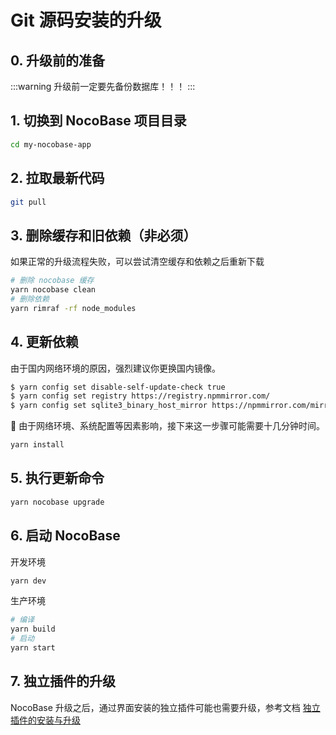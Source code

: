 # Git 源码安装的升级

## 0. 升级前的准备

:::warning
升级前一定要先备份数据库！！！
:::

## 1. 切换到 NocoBase 项目目录

```bash
cd my-nocobase-app
```

## 2. 拉取最新代码

```bash
git pull
```

## 3. 删除缓存和旧依赖（非必须）

如果正常的升级流程失败，可以尝试清空缓存和依赖之后重新下载

```bash
# 删除 nocobase 缓存
yarn nocobase clean
# 删除依赖
yarn rimraf -rf node_modules
```

## 4. 更新依赖

由于国内网络环境的原因，强烈建议你更换国内镜像。

```bash
$ yarn config set disable-self-update-check true
$ yarn config set registry https://registry.npmmirror.com/
$ yarn config set sqlite3_binary_host_mirror https://npmmirror.com/mirrors/sqlite3/
```

📢 由于网络环境、系统配置等因素影响，接下来这一步骤可能需要十几分钟时间。

```bash
yarn install
```

## 5. 执行更新命令

```bash
yarn nocobase upgrade
```

## 6. 启动 NocoBase

开发环境

```bash
yarn dev
```

生产环境

```bash
# 编译
yarn build
# 启动
yarn start
```

## 7. 独立插件的升级

NocoBase 升级之后，通过界面安装的独立插件可能也需要升级，参考文档 [独立插件的安装与升级](/welcome/getting-started/plugin)
